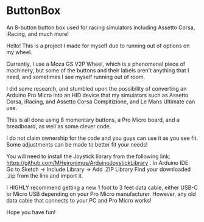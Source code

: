 # ButtonBox
An 8-button button box used for racing simulators including Assetto Corsa, iRacing, and much more!


Hello! This is a project I made for myself due to running out of options on my wheel.

Currently, I use a Moza GS V2P Wheel, which is a phenomenal piece of machinery, but some of the buttons and their labels aren't anything that I need, and sometimes I see myself running out of room.

I did some research, and stumbled upon the possibility of converting an Arduino Pro Micro into an HID device that my simulators such as Assetto Corsa, iRacing, and Assetto Corsa Compitizione, and Le Mans Ultimate can use.

This is all done using 8 momentary buttons, a Pro Micro board, and a breadboard, as well as some clever code.

I do not claim ownership for the code and you guys can use it as you see fit. Some adjustments can be made to better fit your needs!

You will need to install the Joystick library from the following link: https://github.com/MHeironimus/ArduinoJoystickLibrary .
In Arduino IDE:
Go to Sketch -> Include Library -> Add .ZIP Library
Find your downloaded .zip from the link and import it.

I HIGHLY recommend getting a new 1 foot to 3 feet data cable, either USB-C or Micro USB depending on your Pro Micro manufacturer. However, any old data cable that connects to your PC and Pro Micro works! 

Hope you have fun!
